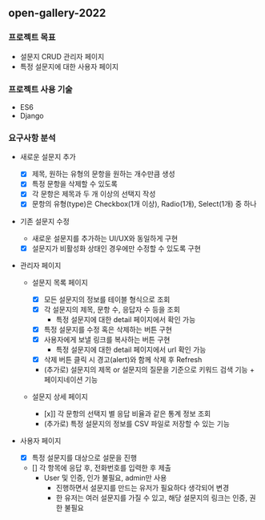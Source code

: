 ## open-gallery-2022

### 프로젝트 목표
- 설문지 CRUD 관리자 페이지
- 특정 설문지에 대한 사용자 페이지

### 프로젝트 사용 기술
- ES6
- Django

### 요구사항 분석
- 새로운 설문지 추가
    - [x] 제목, 원하는 유형의 문항을 원하는 개수만큼 생성
    - [x] 특정 문항을 삭제할 수 있도록
    - [x] 각 문항은 제목과 두 개 이상의 선택지 작성
    - [x] 문항의 유형(type)은 Checkbox(1개 이상), Radio(1개), Select(1개) 중 하나
    
- 기존 설문지 수정
    - 새로운 설문지를 추가하는 UI/UX와 동일하게 구현
    - [x] 설문지가 비활성화 상태인 경우에만 수정할 수 있도록 구현

- 관리자 페이지
    - 설문지 목록 페이지
        - [x] 모든 설문지의 정보를 테이블 형식으로 조회
        - [x] 각 설문지의 제목, 문항 수, 응답자 수 등을 조회
            - 특정 설문지에 대한 detail 페이지에서 확인 가능
        - [x] 특정 설문지를 수정 혹은 삭제하는 버튼 구현
        - [x] 사용자에게 보낼 링크를 복사하는 버튼 구현
            - 특정 설문지에 대한 detail 페이지에서 url 확인 가능
        - [x] 삭제 버튼 클릭 시 경고(alert)와 함께 삭제 후 Refresh
        - (추가로) 설문지의 제목 or 설문지의 질문을 기준으로 키워드 검색 기능 + 페이지네이션 기능

    - 설문지 상세 페이지
        - [x]] 각 문항의 선택지 별 응답 비율과 같은 통계 정보 조회
        - (추가로) 특정 설문지의 정보를 CSV 파일로 저장할 수 있는 기능

- 사용자 페이지
    - [x] 특정 설문지를 대상으로 설문을 진행
    - [] 각 항목에 응답 후, 전화번호를 입력한 후 제출
        - User 및 인증, 인가 불필요, admin만 사용
            - 진행하면서 설문지를 만드는 유저가 필요하다 생각되어 변경
            - 한 유저는 여러 설문지를 가질 수 있고, 해당 설문지의 링크는 인증, 권한 불필요
    
